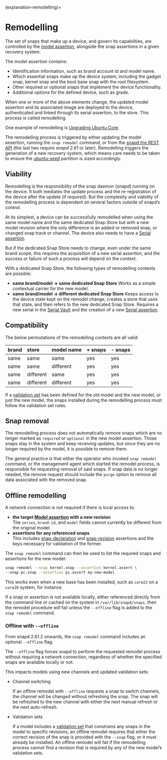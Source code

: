(explanation-remodelling)=
# Remodelling

The set of snaps that make up a device, and govern its capabilities, are controlled by the [model assertion](/reference/assertions/model), alongside the snap assertions in a given recovery system.

The model assertion contains:

* Identification information, such as brand account id and model name.
* Which essential snaps make up the device system, including the gadget snap, kernel snap and the boot base snap with the root filesystem.
* Other required or optional snaps that implement the device functionality.
* Additional options for the defined device, such as grade.

When one or more of the above elements change, the updated model assertion and its associated image are deployed to the device, authenticated and linked through its serial assertion, to the store. This process is called remodelling.

One example of remodelling is [Upgrading Ubuntu Core](/how-to-guides/manage-ubuntu-core/upgrade-ubuntu-core.md).

The remodelling process is triggered by either updating the model assertion, running the `snap remodel` command, or from the [snapd the REST API](https://snapcraft.io/docs/snapd-api) (the last two require _snapd 2.61_ or later). Remodelling triggers the generation of a new recovery system, which means care needs to be taken to ensure the [ubuntu-seed](/explanation/core-elements/storage-layout.md#ubuntu-seed) partition is sized accordingly.

## Viability

Remodelling is the responsibility of the snap daemon (_snapd_) running on the device. It both mediates the update process and the re-registration of the device after the update (if required). But the complexity and viability of the remodelling process is dependent on several factors outside of snapd’s control.

At its simplest, a device can be successfully remodelled when using the same model name and the same dedicated Snap Store but with a new model revision where the only difference is an added or removed snap, or changed snap track or channel. The device also needs to have a [Serial assertion](/reference/assertions/serial).


But if the dedicated Snap Store needs to change, even under the same brand scope, this requires the acquisition of a new serial assertion, and the success or failure of such a process will depend on the context.

With a dedicated Snap Store, the following types of remodelling contexts are possible:
- **same brand/model -> same dedicated Snap Store**
Works as a simple contextual carrier for the new model.
- **same brand/model -> different dedicated Snap Store**
Keeps access to the device state kept on the remodel change, creates a store that uses that state, and then refers to the new dedicated Snap Store. Requires a new serial in the [Serial Vault](https://ubuntu.com/core/services/guide/serial-vault-overview) and the creation of a new  [Serial assertion](/reference/assertions/serial).

## Compatibility

The below permutations of the remodelling contexts are all valid:

| brand | store | model name | + snaps | - snaps |
| :-- | :-- | :-- | :-- | :-- | 
| same | same | same | yes | yes |
| same | same | different | yes | yes | 
| same | different | same | yes | yes | 
| same | different | different | yes | yes | 

If a [validation set](https://snapcraft.io/docs/validation-sets) has been defined for the old model and the new model, or just the new model, the snaps installed during the remodelling process must follow the validation set rules.

## Snap removal

The remodelling process does not automatically remove snaps which are no longer marked as `required` or `optional` in the new model assertion. Those snaps stay in the system and keep receiving updates, but since they are no longer required by the model, it is possible to remove them.

The general practice is that either the operator who invoked `snap remodel` command, or the management agent which started the remodel process, is responsible for requesting removal of said snaps. If snap data is no longer needed, the remove request should include the `purge` option to remove all data associated with the removed snap.

## Offline remodelling

A network connection is not required if there is local access to:

- **the target [Model assertion](/reference/assertions/model) with a new revision**</br>The `series`, `brand-id`, and `model` fields cannot currently be different from the original model.
- **assertions for any referenced snaps**</br> This includes [snap-declaration](/reference/assertions/snap-declaration) and [snap-revision](/reference/assertions/snap-revision) assertions and the keys necessary for validation of the former.

The `snap remodel` command can then be used to list the required snaps and assertions for the new model:

```bash
snap remodel --snap kernel.snap --assertion kernel.assert \
--snap pc.snap --assertion pc.assert my-new-model
```

This works even when a new base has been installed, such as `core22` on a `core20` system, for instance. 

If a snap or assertion is not available locally, either referenced directly from the command line or cached on the system in `/var/lib/snapd/snaps`, then the remodel procedure will fail unless the `--offline` flag is added to the `snap remodel` command.

### Offline with `--offline`

From snapd 2.61.2 onwards, the `snap remodel` command includes an optional `--offline` flag.

The `--offline` flag forces snapd to perform the requested remodel process without requiring a network connection, regardless of whether the specified snaps are available locally or not.

This impacts models using new channels and updated validation sets:

-  Channel switching

   If an offline remodel with `--offline` requests a snap to switch channels, the channel will be changed without refreshing the snap. The snap will be refreshed to the new channel with either the next manual refresh or the next auto-refresh.

-  Validation sets

   If a model includes a [validation set](https://snapcraft.io/docs/validation-sets) that constrains any snaps in the model to specific revisions, an offline remodel requires that either the correct revision of the snap is provided with the `--snap` flag, or it must already be installed. An offline remodel will fail if the remodelling process cannot find a revision that is required by any of the new model’s validation sets.

